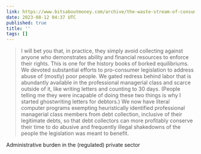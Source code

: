 ```yaml
---
link: https://www.bitsaboutmoney.com/archive/the-waste-stream-of-consumer-finance/
date: 2023-08-12 04:37 UTC
published: true
title: ''
tags: []
---
```


> I will bet you that, in practice, they simply avoid collecting against anyone who demonstrates ability and financial resources to enforce their rights. This is one for the history books of borked equilibriums. We devoted substantial efforts to pro-consumer legislation to address abuse of (mostly) poor people. We gated redress behind labor that is abundantly available in the professional managerial class and scarce outside of it, like writing letters and counting to 30 days. (People telling me they were incapable of doing these two things is why I started ghostwriting letters for debtors.) We now have literal computer programs exempting heuristically identified professional managerial class members from debt collection, inclusive of their legitimate debts, so that debt collectors can more profitably conserve their time to do abusive and frequently illegal shakedowns of the people the legislation was meant to benefit.

Administrative burden in the (regulated) private sector
